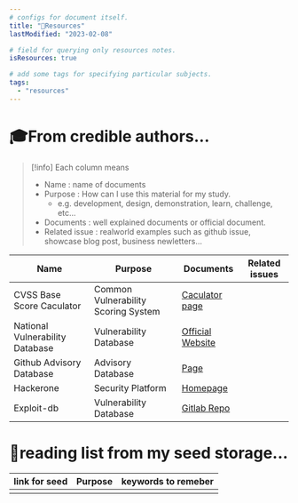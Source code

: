 ```yaml
---
# configs for document itself.
title: "🚚Resources"
lastModified: "2023-02-08"

# field for querying only resources notes.
isResources: true

# add some tags for specifying particular subjects.
tags:
  - "resources"
---
```

# 🎓From credible authors...
> [!info] Each column means
> - Name : name of documents
> - Purpose : How can I use this material for my study.
> 	- e.g. development, design, demonstration, learn, challenge, etc...
> - Documents : well explained documents or official document.
> - Related issue : realworld examples such as github issue, showcase blog post, business newletters...

| Name                            | Purpose                             | Documents                                           | Related issues |
| ------------------------------- | ----------------------------------- | --------------------------------------------------- | -------------- |
| CVSS Base Score Caculator       | Common Vulnerability Scoring System | [Caculator page](https://chandanbn.github.io/cvss/) |                |
| National Vulnerability Database | Vulnerability Database              | [Official Website](https://nvd.nist.gov/search)     |                |
| Github Advisory Database        | Advisory Database                   | [Page](https://github.com/advisories)               |                |
| Hackerone                       | Security Platform                   | [Homepage](https://www.hackerone.com/)              |                |
| Exploit-db                      | Vulnerability Database              | [Gitlab Repo](https://gitlab.com/exploit-database)                                                    |                |

# 🌱reading list from my seed storage...
| link for seed | Purpose | keywords to remeber |
| ------------- | ------- | ----------------- |
|               |         |                   |
